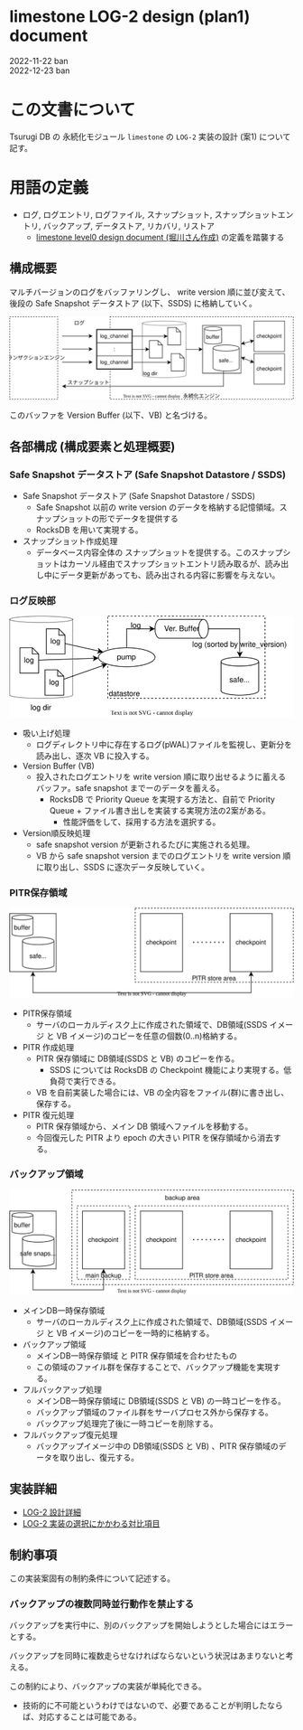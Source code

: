 # limestone LOG-2 design (plan1) document

2022-11-22 ban  
2022-12-23 ban

# この文書について

Tsurugi DB の 永続化モジュール `limestone` の `LOG-2` 実装の設計 (案1) について記す。

# 用語の定義

* ログ, ログエントリ, ログファイル, スナップショット, スナップショットエントリ, バックアップ, データストア, リカバリ, リストア
    * [limestone level0 design document (堀川さん作成)](./20220906-limestone-level0_ja.md) の定義を踏襲する


## 構成概要

マルチバージョンのログをバッファリングし、 write version 順に並び変えて、後段の Safe Snapshot データストア (以下、SSDS) に格納していく。

![概略構成図](module.drawio.svg)

このバッファを Version Buffer (以下、VB) と名づける。

## 各部構成 (構成要素と処理概要)

### Safe Snapshot データストア (Safe Snapshot Datastore / SSDS)

* Safe Snapshot データストア (Safe Snapshot Datastore / SSDS)
    * Safe Snapshot 以前の write version のデータを格納する記憶領域。スナップショットの形でデータを提供する
    * RocksDB を用いて実現する。 
* スナップショット作成処理
    * データベース内容全体の スナップショットを提供する。このスナップショットはカーソル経由でスナップショットエントリ読み取るが、読み出し中にデータ更新があっても、読み出される内容に影響を与えない。
<!--
    * まず VB からの未反映のデータを処理する。
        * snapshot が多少古くてもよい場合には省略することもある
-->

### ログ反映部

![ログ反映部](sync-process.drawio.svg)

* 吸い上げ処理
    * ログディレクトリ中に存在するログ(pWAL)ファイルを監視し、更新分を読み出し、逐次 VB に投入する。
* Version Buffer (VB)
    * 投入されたログエントリを write version 順に取り出せるように蓄えるバッファ。safe snapshot までーのデータを蓄える。
        * RocksDB で Priority Queue を実現する方法と、自前で Priority Queue + ファイル書き出しを実装する実現方法の2案がある。
            * 性能評価をして、採用する方法を選択する。
* Version順反映処理
    * safe snapshot version が更新されるたびに実施される処理。
    * VB から safe snapshot version までのログエントリを write version 順に取り出し、SSDS に逐次データ反映していく。

### PITR保存領域

![PITR保存領域](backup2.drawio.svg)

* PITR保存領域
    * サーバのローカルディスク上に作成された領域で、DB領域(SSDS イメージ と VB イメージ)のコピーを任意の個数(0..n)格納する。
* PITR 作成処理
    * PITR 保存領域に DB領域(SSDS と VB) のコピーを作る。
        * SSDS については RocksDB の Checkpoint 機能により実現する。低負荷で実行できる。
    * VB を自前実装した場合には、VB の全内容をファイル(群)に書き出し、保存する。
* PITR 復元処理
    * PITR 保存領域から、メイン DB 領域へファイルを移動する。
    * 今回復元した PITR より epoch の大きい PITR を保存領域から消去する。

### バックアップ領域

![バックアップ領域](backup3.drawio.svg)

* メインDB一時保存領域
    * サーバのローカルディスク上に作成された領域で、DB領域(SSDS イメージ と VB イメージ)のコピーを一時的に格納する。
* バックアップ領域
    * メインDB一時保存領域 と PITR 保存領域を合わせたもの
    * この領域のファイル群を保存することで、バックアップ機能を実現する。
* フルバックアップ処理
    * メインDB一時保存領域に DB領域(SSDS と VB) の一時コピーを作る。
    * バックアップ領域のファイル群をサーバプロセス外から保存する。
    * バックアップ処理完了後に一時コピーを削除する。
* フルバックアップ復元処理
    * バックアップイメージ中の DB領域(SSDS と VB) 、PITR 保存領域のデータを取り出し、復元する。

## 実装詳細

* [LOG-2 設計詳細](./log2-implementation-detail.md)
* [LOG-2 実装の選択にかかわる対比項目](./implementation-choice.md)

## 制約事項

この実装案固有の制約条件について記述する。

### バックアップの複数同時並行動作を禁止する

バックアップを実行中に、別のバックアップを開始しようとした場合にはエラーとする。

バックアップを同時に複数走らせなければならないという状況はあまりないと考える。

この制約により、バックアップの実装が単純化できる。
* 技術的に不可能というわけではないので、必要であることが判明したならば、対応することは可能である。

